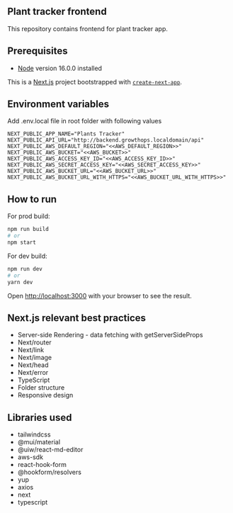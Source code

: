 ## Plant tracker frontend

This repository contains frontend for plant tracker app.

## Prerequisites

- [Node](https://nodejs.org/en/) version 16.0.0 installed

This is a [Next.js](https://nextjs.org/) project bootstrapped with [`create-next-app`](https://github.com/vercel/next.js/tree/canary/packages/create-next-app).

## Environment variables

Add .env.local file in root folder with following values

```
NEXT_PUBLIC_APP_NAME="Plants Tracker"
NEXT_PUBLIC_API_URL="http://backend.growthops.localdomain/api"
NEXT_PUBLIC_AWS_DEFAULT_REGION="<<AWS_DEFAULT_REGION>>"
NEXT_PUBLIC_AWS_BUCKET="<<AWS_BUCKET>>"
NEXT_PUBLIC_AWS_ACCESS_KEY_ID="<<AWS_ACCESS_KEY_ID>>"
NEXT_PUBLIC_AWS_SECRET_ACCESS_KEY="<<AWS_SECRET_ACCESS_KEY>>"
NEXT_PUBLIC_AWS_BUCKET_URL="<<AWS_BUCKET_URL>>"
NEXT_PUBLIC_AWS_BUCKET_URL_WITH_HTTPS="<<AWS_BUCKET_URL_WITH_HTTPS>>"
```

## How to run

For prod build:

```bash
npm run build
# or
npm start
```

For dev build:

```bash
npm run dev
# or
yarn dev
```

Open [http://localhost:3000](http://localhost:3000) with your browser to see the result.

## Next.js relevant best practices

- Server-side Rendering - data fetching with getServerSideProps
- Next/router
- Next/link
- Next/image
- Next/head
- Next/error
- TypeScript
- Folder structure
- Responsive design

## Libraries used

- tailwindcss
- @mui/material
- @uiw/react-md-editor
- aws-sdk
- react-hook-form
- @hookform/resolvers
- yup
- axios
- next
- typescript
